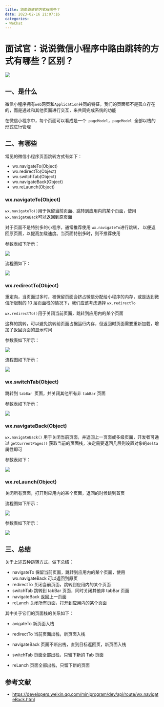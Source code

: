 ```yaml
---
title: 路由跳转的方式有哪些？
date: 2023-02-16 21:07:16
categories: 
- WeChat
---
```


# 面试官：说说微信小程序中路由跳转的方式有哪些？区别？



 ![](https://static.vue-js.com/52bd3820-31a5-11ec-8e64-91fdec0f05a1.png)



## 一、是什么

微信小程序拥有`web`网页和`Application`共同的特征，我们的页面都不是孤立存在的，而是通过和其他页面进行交互，来共同完成系统的功能

在微信小程序中，每个页面可以看成是一个` pageModel`，`pageModel `全部以栈的形式进行管理



## 二、有哪些

常见的微信小程序页面跳转方式有如下：

- wx.navigateTo(Object)
- wx.redirectTo(Object)
- wx.switchTab(Object)
- wx.navigateBack(Object)
- wx.reLaunch(Object)



### wx.navigateTo(Object)

`wx.navigateTo()`用于保留当前页面、跳转到应用内的某个页面，使用 `wx.navigateBack`可以返回到原页面

对于页面不是特别多的小程序，通常推荐使用 `wx.navigateTo`进行跳转， 以便返回原页面，以提高加载速度。当页面特别多时，则不推荐使用

参数表如下所示：

 ![](https://static.vue-js.com/5e524ea0-31a5-11ec-8e64-91fdec0f05a1.png)

流程图如下：

 ![](https://static.vue-js.com/68f033e0-31a5-11ec-8e64-91fdec0f05a1.png)



### wx.redirectTo(Object)

重定向，当页面过多时，被保留页面会挤占微信分配给小程序的内存，或是达到微信所限制的 10 层页面栈的情况下，我们应该考虑选择 `wx.redirectTo`

`wx.redirectTo()`用于关闭当前页面，跳转到应用内的某个页面

这样的跳转，可以避免跳转前页面占据运行内存，但返回时页面需要重新加载，增加了返回页面的显示时间

参数表如下所示：

 ![](https://static.vue-js.com/76066c20-31a5-11ec-8e64-91fdec0f05a1.png)

流程图如下所示：

 ![](https://static.vue-js.com/828c4b40-31a5-11ec-a752-75723a64e8f5.png)



### wx.switchTab(Object)

跳转到 `tabBar `页面，并关闭其他所有非 `tabBar` 页面

参数表如下所示：

 ![](https://static.vue-js.com/968869d0-31a5-11ec-a752-75723a64e8f5.png)



### wx.navigateBack(Object)

`wx.navigateBack()` 用于关闭当前页面，并返回上一页面或多级页面，开发者可通过 `getCurrentPages()` 获取当前的页面栈，决定需要返回几层则设置对象的`delta`属性即可

参数表如下：

 ![](https://static.vue-js.com/a28d8030-31a5-11ec-a752-75723a64e8f5.png)



### wx.reLaunch(Object)

关闭所有页面，打开到应用内的某个页面，返回的时候跳到首页

流程图如下所示：

 ![](https://static.vue-js.com/accca3a0-31a5-11ec-8e64-91fdec0f05a1.png)

参数表如下所示：

 ![](https://static.vue-js.com/b98c7e80-31a5-11ec-8e64-91fdec0f05a1.png)







## 三、总结

关于上述五种跳转方式，做下总结：

- navigateTo 保留当前页面，跳转到应用内的某个页面，使用 wx.navigateBack 可以返回到原页
- redirectTo 关闭当前页面，跳转到应用内的某个页面
- switchTab 跳转到 tabBar 页面，同时关闭其他非 tabBar 页面
- navigateBack 返回上一页面
- reLanch 关闭所有页面，打开到应用内的某个页面

其中关于它们的页面栈的关系如下：

- avigateTo 新页面入栈

- redirectTo 当前页面出栈，新页面入栈
- navigateBack 页面不断出栈，直到目标返回页，新页面入栈
- switchTab 页面全部出栈，只留下新的 Tab 页面
- reLanch 页面全部出栈，只留下新的页面



## 参考文献

- https://developers.weixin.qq.com/miniprogram/dev/api/route/wx.navigateBack.html